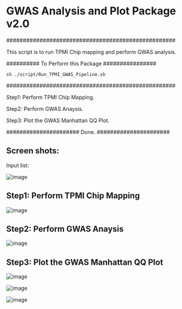 # GWAS Analysis and Plot Package v2.0

###################################################

This script is to run TPMI Chip mapping and perform GWAS analysis.

########## To Perform this Package ################

`sh ./script/Run_TPMI_GWAS_Pipeline.sh`

###################################################

Step1: Perform TPMI Chip Mapping.

Step2: Perform GWAS Anaysis.

Step3: Plot the GWAS Manhattan QQ Plot.

###################### Done. ######################


## Screen shots:

Input list:


![image](https://user-images.githubusercontent.com/49865575/189603276-8a90954f-cff8-4998-8209-37e9abd2ce3c.png)

## Step1: Perform TPMI Chip Mapping


![image](https://user-images.githubusercontent.com/49865575/189602184-1c9205c6-5c95-4240-b89e-f6a01d55a0e7.png)


## Step2: Perform GWAS Anaysis


![image](https://user-images.githubusercontent.com/49865575/189602407-156c6843-f3e3-40d7-8ef2-306a01e5649f.png)


## Step3: Plot the GWAS Manhattan QQ Plot

![image](https://user-images.githubusercontent.com/49865575/189602556-7fd0b8ec-78ac-4fa5-b09b-24c89dcbe2f6.png)


![image](https://user-images.githubusercontent.com/49865575/189602492-1331acb6-b3fa-4e18-9307-0bef8d9781ba.png)


![image](https://user-images.githubusercontent.com/49865575/189602507-15427ed0-7761-4d42-9400-38688531e66e.png)






